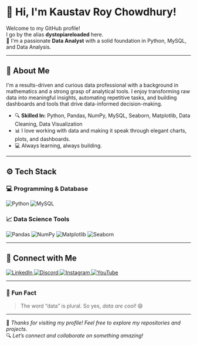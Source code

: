 # 👋 Hi, I'm Kaustav Roy Chowdhury!

Welcome to my GitHub profile!  
I go by the alias **dystopiareloaded** here.  
🎯 I'm a passionate **Data Analyst** with a solid foundation in Python, MySQL, and Data Analysis.

---

## 🧠 About Me

I'm a results-driven and curious data professional with a background in mathematics and a strong grasp of analytical tools. I enjoy transforming raw data into meaningful insights, automating repetitive tasks, and building dashboards and tools that drive data-informed decision-making.

- 🔍 **Skilled In:** Python, Pandas, NumPy, MySQL, Seaborn, Matplotlib, Data Cleaning, Data Visualization  
- 📊 I love working with data and making it speak through elegant charts, plots, and dashboards.  
- 💻 Always learning, always building.

---

## ⚙️ Tech Stack

### 💻 Programming & Database

<p align="left">
  <img src="https://img.shields.io/badge/Python-3776AB?style=for-the-badge&logo=python&logoColor=white" alt="Python">
  <img src="https://img.shields.io/badge/MySQL-4479A1?style=for-the-badge&logo=mysql&logoColor=white" alt="MySQL">
</p>

### 📈 Data Science Tools

<p align="left">
  <img src="https://img.shields.io/badge/Pandas-150458?style=for-the-badge&logo=pandas&logoColor=white" alt="Pandas">
  <img src="https://img.shields.io/badge/NumPy-013243?style=for-the-badge&logo=numpy&logoColor=white" alt="NumPy">
  <img src="https://img.shields.io/badge/Matplotlib-11557C?style=for-the-badge&logo=matplotlib&logoColor=white" alt="Matplotlib">
  <img src="https://img.shields.io/badge/Seaborn-2D3F6C?style=for-the-badge&logo=seaborn&logoColor=white" alt="Seaborn">
</p>

---

## 🔗 Connect with Me

<p align="left">
  <a href="https://www.linkedin.com/in/kaustavroychowdhury" target="_blank">
    <img src="https://img.shields.io/badge/LinkedIn-%230077B5.svg?style=for-the-badge&logo=linkedin&logoColor=white" alt="LinkedIn">
  </a>
  <a href="https://discord.com" target="_blank">
    <img src="https://img.shields.io/badge/Discord-5865F2?style=for-the-badge&logo=discord&logoColor=white" alt="Discord">
  </a>
  <a href="https://instagram.com" target="_blank">
    <img src="https://img.shields.io/badge/Instagram-E4405F?style=for-the-badge&logo=instagram&logoColor=white" alt="Instagram">
  </a>
  <a href="https://youtube.com" target="_blank">
    <img src="https://img.shields.io/badge/YouTube-FF0000?style=for-the-badge&logo=youtube&logoColor=white" alt="YouTube">
  </a>
</p>

---

### 🚀 Fun Fact

> The word “data” is plural. So yes, *data are cool!* 😄

---

🌟 _Thanks for visiting my profile! Feel free to explore my repositories and projects._  
🔍 _Let’s connect and collaborate on something amazing!_
